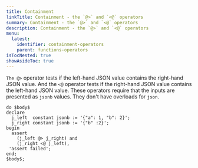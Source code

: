 ```yaml
---
title: Containment
linkTitle: Containment - the `@>` and `<@` operators
summary: Containment - the `@>` and `<@` operators
description: Containment - the `@>` and `<@` operators
menu:
  latest:
    identifier: containment-operators
    parent: functions-operators
isTocNested: true
showAsideToc: true
---
```


`The @>` operator tests if the left-hand JSON value contains the right-hand JSON value. And the `<@` operator tests if the right-hand JSON value contains the left-hand JSON value. These operators require that the inputs are presented as `jsonb` values. They don't have overloads for `json`. 

```postgresql
do $body$
declare
  j_left  constant jsonb := '{"a": 1, "b": 2}';
  j_right constant jsonb := '{"b" :2}';
begin
  assert
    (j_left @> j_right) and
    (j_right <@ j_left),
 'assert failed';
end;
$body$;
```
